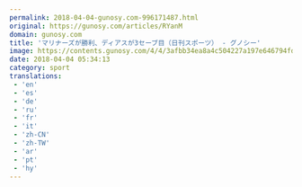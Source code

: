 ```yaml
---
permalink: 2018-04-04-gunosy.com-996171487.html
original: https://gunosy.com/articles/RYanM
domain: gunosy.com
title: 'マリナーズが勝利、ディアスが3セーブ目（日刊スポーツ） - グノシー'
image: https://contents.gunosy.com/4/4/3afbb34ea8a4c504227a197e646794fd_content.jpg
date: 2018-04-04 05:34:13
category: sport
translations: 
 - 'en'
 - 'es'
 - 'de'
 - 'ru'
 - 'fr'
 - 'it'
 - 'zh-CN'
 - 'zh-TW'
 - 'ar'
 - 'pt'
 - 'hy'
---
```


